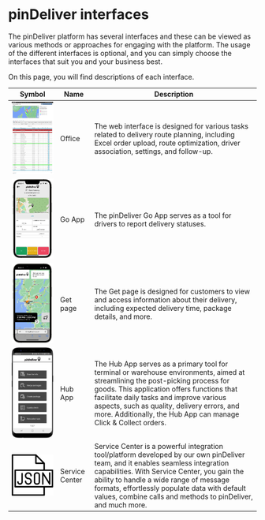 # pinDeliver interfaces
The pinDeliver platform has several interfaces and these can be viewed as various methods or approaches for engaging with the platform. The usage of the different interfaces is optional, and you can simply choose the interfaces that suit you and your business best.  

On this page, you will find descriptions of each interface.

|Symbol|Name|Description|
|---------|-----------------------------------------|-----------------|
|<a><img alt="Office" src="/images/interface_office.png" width="350"></a>|Office|The web interface is designed for various tasks related to delivery route planning, including Excel order upload, route optimization, driver association, settings, and follow-up.|
|<a><img alt="Go App" src="/images/pindeliver_go_native.png" width="350"></a>|Go App|The pinDeliver Go App serves as a tool for drivers to report delivery statuses.|
|<a><img alt="Get" src="/images/pindeliver_customer_information_page1.png" width="250"></a>|Get page|The Get page is designed for customers to view and access information about their delivery, including expected delivery time, package details, and more.|
|<a><img alt="Hub App" src="/images/pindeliver_hub_app.png" width="350"></a>|Hub App|The Hub App serves as a primary tool for terminal or warehouse environments, aimed at streamlining the post-picking process for goods. This application offers functions that facilitate daily tasks and improve various aspects, such as quality, delivery errors, and more. Additionally, the Hub App can manage Click & Collect orders.|
|<a><img alt="Service Center" src="/images/interface_service_center.png" width="350"></a>|Service Center|Service Center is a powerful integration tool/platform developed by our own pinDeliver team, and it enables seamless integration capabilities. With Service Center, you gain the ability to handle a wide range of message formats, effortlessly populate data with default values, combine calls and methods to pinDeliver, and much more.|
